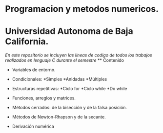 # Programacion y metodos numericos. 
# Universidad Autonoma de Baja California. 

_En este repositorio se incluyen las lineas de codigo de todos los trabajos realizados en lenguaje C durante el semestre_
** Contenido

* Variables de entorno.
* Condicionales: 
*Simples *Anidadas *Múltiples 

* Estructuras repetitivas:
*Ciclo for	*Ciclo while *Do while 

* Funciones, arreglos y matrices. 

* Métodos cerrados: de la bisección y de la falsa posición.

* Métodos de Newton-Rhapson y de la secante. 

* Derivación numérica
